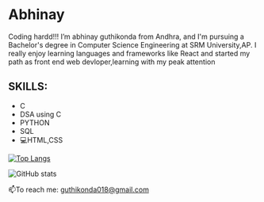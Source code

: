 # Abhinay

Coding hardd!!!
I’m abhinay guthikonda from Andhra, and I'm pursuing a Bachelor's degree in Computer Science Engineering at SRM University,AP.
I really enjoy learning languages and frameworks like React and started my path as front end web devloper,learning with my peak attention
  
## SKILLS:
* C
* DSA using C
* PYTHON
* SQL
* 💻HTML,CSS

[![Top Langs](https://github-readme-stats.vercel.app/api/top-langs/?username=abhiguthikonda)](https://github.com/anuraghazra/github-readme-stats)

![GitHub stats](https://github-readme-stats.vercel.app/api?username=abhiguthikonda&show_icons=true)  

📫To reach me: guthikonda018@gmail.com
